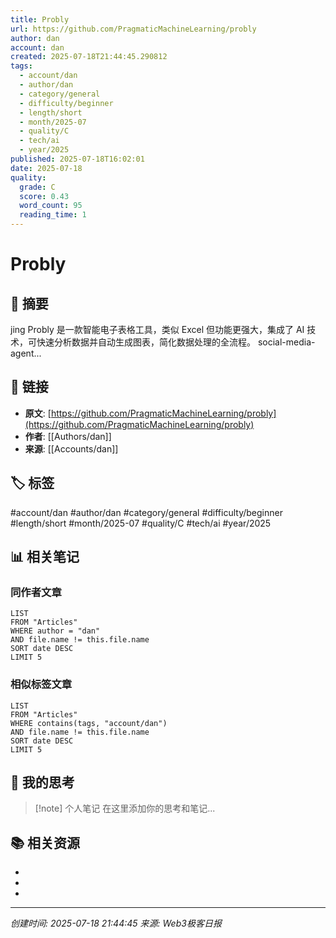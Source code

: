 ```yaml
---
title: Probly
url: https://github.com/PragmaticMachineLearning/probly
author: dan
account: dan
created: 2025-07-18T21:44:45.290812
tags:
  - account/dan
  - author/dan
  - category/general
  - difficulty/beginner
  - length/short
  - month/2025-07
  - quality/C
  - tech/ai
  - year/2025
published: 2025-07-18T16:02:01
date: 2025-07-18
quality:
  grade: C
  score: 0.43
  word_count: 95
  reading_time: 1
---
```


# Probly

## 📝 摘要

jing
Probly 是一款智能电子表格工具，类似 Excel 但功能更强大，集成了 AI 技术，可快速分析数据并自动生成图表，简化数据处理的全流程。
social-media-agent...

## 🔗 链接

- **原文**: [https://github.com/PragmaticMachineLearning/probly](https://github.com/PragmaticMachineLearning/probly)
- **作者**: [[Authors/dan]]
- **来源**: [[Accounts/dan]]

## 🏷️ 标签

#account/dan #author/dan #category/general #difficulty/beginner #length/short #month/2025-07 #quality/C #tech/ai #year/2025

## 📊 相关笔记

### 同作者文章
```dataview
LIST
FROM "Articles"
WHERE author = "dan"
AND file.name != this.file.name
SORT date DESC
LIMIT 5
```

### 相似标签文章
```dataview
LIST
FROM "Articles"
WHERE contains(tags, "account/dan")
AND file.name != this.file.name
SORT date DESC
LIMIT 5
```

## 💭 我的思考

> [!note] 个人笔记
> 在这里添加你的思考和笔记...

## 📚 相关资源

- 
- 
- 

---

*创建时间: 2025-07-18 21:44:45*
*来源: Web3极客日报*
